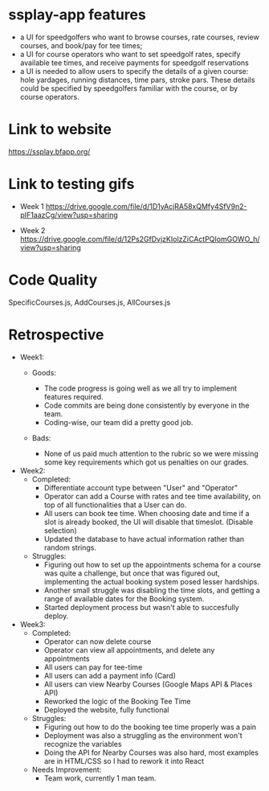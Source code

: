 # ssplay-app features	
* a UI for speedgolfers who want to browse courses, rate courses, review courses, and book/pay for tee times;
* a UI for course operators who want to set speedgolf rates, specify available tee times, and receive payments for speedgolf reservations
* a UI is needed to allow users to specify the details of a given course: hole yardages, running distances, time pars, stroke pars. These details could be specified by speedgolfers familiar with the course, or by course operators.

# Link to website
https://ssplay.bfapp.org/

# Link to testing gifs
* Week 1
	https://drive.google.com/file/d/1D1yAcjRA58xQMfy4SfV9n2-pIF1aazCg/view?usp=sharing
	
* Week 2
	https://drive.google.com/file/d/12Ps2GfDvjzKIolzZiCActPQIomGOWO_h/view?usp=sharing

# Code Quality
SpecificCourses.js, AddCourses.js, AllCourses.js

# Retrospective
* Week1: 
	* Goods:
		* The code progress is going well as we all try to implement features required. 
		* Code commits are being done consistently by everyone in the team.
		* Coding-wise, our team did a pretty good job.
	
	* Bads:
		* None of us paid much attention to the rubric so we were missing some key requirements which got us penalties on our grades.
* Week2: 
	* Completed:
		* Differentiate account type between "User" and "Operator"
		* Operator can add a Course with rates and tee time availability, on top of all functionalities that a User can do.
		* All users can book tee time. When choosing date and time if a slot is already booked, the UI will disable that timeslot. (Disable selection)
		* Updated the database to have actual information rather than random strings.
	* Struggles:
		* Figuring out how to set up the appointments schema for a course was quite a challenge, but once that was figured out, implementing the actual booking system posed lesser hardships.
		* Another small struggle was disabling the time slots, and getting a range of available dates for the Booking system.
		* Started deployment process but wasn't able to succesfully deploy.
* Week3: 
	* Completed:
		* Operator can now delete course
		* Operator can view all appointments, and delete any appointments
		* All users can pay for tee-time
		* All users can add a payment info (Card)
		* All users can view Nearby Courses (Google Maps API & Places API)
		* Reworked the logic of the Booking Tee Time
		* Deployed the website, fully functional
	* Struggles:
		* Figuring out how to do the booking tee time properly was a pain
		* Deployment was also a struggling as the environment won't recognize the variables
		* Doing the API for Nearby Courses was also hard, most examples are in HTML/CSS so I had to rework it into React
	* Needs Improvement:
		* Team work, currently 1 man team.

